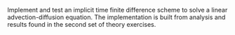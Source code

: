 Implement and test an implicit time finite difference scheme to solve a linear advection-diffusion equation. The implementation is built from analysis and results found in the second set of theory exercises.
